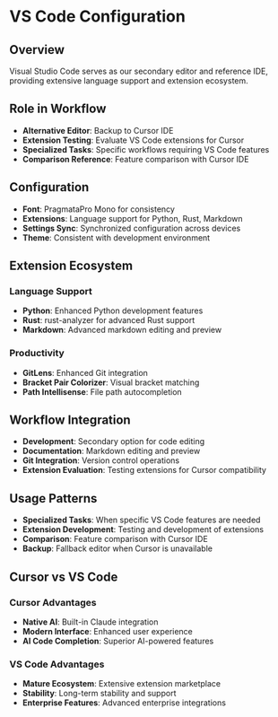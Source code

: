 # VS Code Configuration

## Overview
Visual Studio Code serves as our secondary editor and reference IDE, providing extensive language support and extension ecosystem.

## Role in Workflow
- **Alternative Editor**: Backup to Cursor IDE
- **Extension Testing**: Evaluate VS Code extensions for Cursor
- **Specialized Tasks**: Specific workflows requiring VS Code features
- **Comparison Reference**: Feature comparison with Cursor IDE

## Configuration
- **Font**: PragmataPro Mono for consistency
- **Extensions**: Language support for Python, Rust, Markdown
- **Settings Sync**: Synchronized configuration across devices
- **Theme**: Consistent with development environment

## Extension Ecosystem
### Language Support
- **Python**: Enhanced Python development features
- **Rust**: rust-analyzer for advanced Rust support
- **Markdown**: Advanced markdown editing and preview

### Productivity
- **GitLens**: Enhanced Git integration
- **Bracket Pair Colorizer**: Visual bracket matching
- **Path Intellisense**: File path autocompletion

## Workflow Integration
- **Development**: Secondary option for code editing
- **Documentation**: Markdown editing and preview
- **Git Integration**: Version control operations
- **Extension Evaluation**: Testing extensions for Cursor compatibility

## Usage Patterns
- **Specialized Tasks**: When specific VS Code features are needed
- **Extension Development**: Testing and development of extensions
- **Comparison**: Feature comparison with Cursor IDE
- **Backup**: Fallback editor when Cursor is unavailable

## Cursor vs VS Code
### Cursor Advantages
- **Native AI**: Built-in Claude integration
- **Modern Interface**: Enhanced user experience
- **AI Code Completion**: Superior AI-powered features

### VS Code Advantages
- **Mature Ecosystem**: Extensive extension marketplace
- **Stability**: Long-term stability and support
- **Enterprise Features**: Advanced enterprise integrations